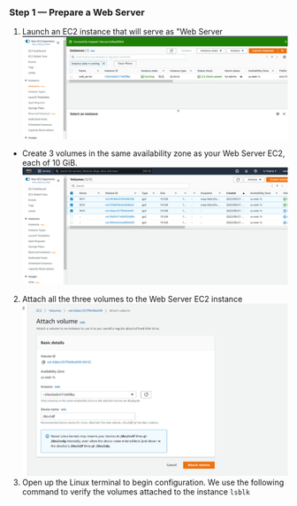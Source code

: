 ### Step 1 — Prepare a Web Server
1. Launch an EC2 instance that will serve as "Web Server
![](images/Capture.PNG)
- Create 3 volumes in the same availability zone as your Web Server EC2, each of 10 GiB.
![](images/Capture1.PNG)
2. Attach all the three volumes to the Web Server EC2 instance
![](images/Capture2.PNG)
3. Open up the Linux terminal to begin configuration. We use the following command to verify the volumes attached to the instance `lsblk`